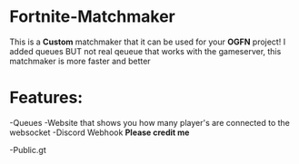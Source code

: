 # Fortnite-Matchmaker
This is a **Custom** matchmaker that it can be used for your **OGFN** project!
I added queues BUT not real qeueue that works with the gameserver, this matchmaker is more faster and better 
# Features:
-Queues
-Website that shows you how many player's are connected to the websocket
-Discord Webhook
**Please credit me** 

-Public.gt
